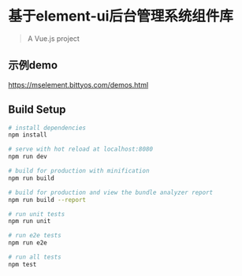 # 基于element-ui后台管理系统组件库

> A Vue.js project

## 示例demo
https://mselement.bittyos.com/demos.html

## Build Setup

``` bash
# install dependencies
npm install

# serve with hot reload at localhost:8080
npm run dev

# build for production with minification
npm run build

# build for production and view the bundle analyzer report
npm run build --report

# run unit tests
npm run unit

# run e2e tests
npm run e2e

# run all tests
npm test
```




